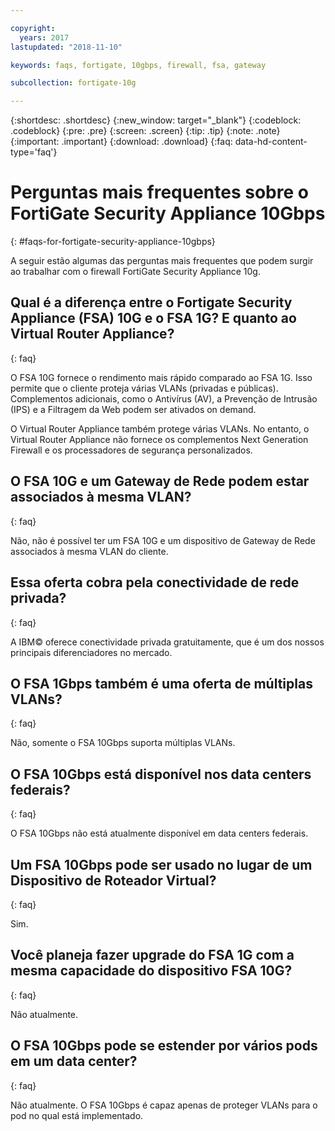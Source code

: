 ```yaml
---

copyright:
  years: 2017
lastupdated: "2018-11-10"

keywords: faqs, fortigate, 10gbps, firewall, fsa, gateway

subcollection: fortigate-10g

---
```


{:shortdesc: .shortdesc}
{:new_window: target="_blank"}
{:codeblock: .codeblock}
{:pre: .pre}
{:screen: .screen}
{:tip: .tip}
{:note: .note}
{:important: .important}
{:download: .download}
{:faq: data-hd-content-type='faq'}

# Perguntas mais frequentes sobre o FortiGate Security Appliance 10Gbps
{: #faqs-for-fortigate-security-appliance-10gbps}

A seguir estão algumas das perguntas mais frequentes que podem surgir ao trabalhar com o firewall FortiGate Security Appliance 10g.

## Qual é a diferença entre o Fortigate Security Appliance (FSA) 10G e o FSA 1G? E quanto ao Virtual Router Appliance?
{: faq}

O FSA 10G fornece o rendimento mais rápido comparado ao FSA 1G. Isso permite que o cliente proteja várias VLANs (privadas e públicas). Complementos adicionais, como o Antivírus (AV), a Prevenção de Intrusão (IPS) e a Filtragem da Web podem ser ativados on demand.

O Virtual Router Appliance também protege várias VLANs. No entanto, o Virtual Router Appliance não fornece os complementos Next Generation Firewall e os processadores de segurança personalizados.

## O FSA 10G e um Gateway de Rede podem estar associados à mesma VLAN?
{: faq}

Não, não é possível ter um FSA 10G e um dispositivo de Gateway de Rede associados à mesma VLAN do cliente.

## Essa oferta cobra pela conectividade de rede privada?
{: faq}

A IBM© oferece conectividade privada gratuitamente, que é um dos nossos principais diferenciadores no mercado.

## O FSA 1Gbps também é uma oferta de múltiplas VLANs?
{: faq}

Não, somente o FSA 10Gbps suporta múltiplas VLANs.

## O FSA 10Gbps está disponível nos data centers federais?
{: faq}

O FSA 10Gbps não está atualmente disponível em data centers federais.

## Um FSA 10Gbps pode ser usado no lugar de um Dispositivo de Roteador Virtual?
{: faq}

Sim.

## Você planeja fazer upgrade do FSA 1G com a mesma capacidade do dispositivo FSA 10G?
{: faq}

Não atualmente.

## O FSA 10Gbps pode se estender por vários pods em um data center?
{: faq}

Não atualmente. O FSA 10Gbps é capaz apenas de proteger VLANs para o pod no qual está implementado.
